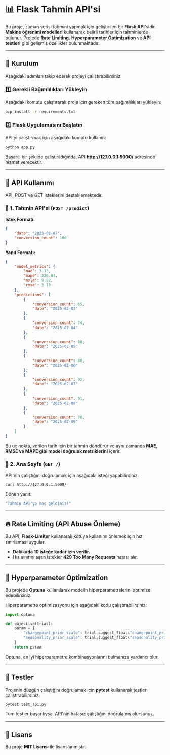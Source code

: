 # 📊 Flask Tahmin API'si

Bu proje, zaman serisi tahmini yapmak için geliştirilen bir **Flask API**'sidir. **Makine öğrenimi modelleri** kullanarak belirli tarihler için tahminlerde bulunur. Projede **Rate Limiting**, **Hyperparameter Optimization** ve **API testleri** gibi gelişmiş özellikler bulunmaktadır.

---
## 🚀 Kurulum
Aşağıdaki adımları takip ederek projeyi çalıştırabilirsiniz:

### 1️⃣ Gerekli Bağımlılıkları Yükleyin
Aşağıdaki komutu çalıştırarak proje için gereken tüm bağımlılıkları yükleyin:
```sh
pip install -r requirements.txt
```

### 2️⃣ Flask Uygulamasını Başlatın
API'yi çalıştırmak için aşağıdaki komutu kullanın:
```sh
python app.py
```
Başarılı bir şekilde çalıştırıldığında, API **http://127.0.0.1:5000/** adresinde hizmet verecektir.

---
## 📌 API Kullanımı
API, POST ve GET isteklerini desteklemektedir.

### 🔹 1. Tahmin API'si (`POST /predict`)
**İstek Formatı:**
```json
{
    "date": "2025-02-07",
    "conversion_count": 100
}
```
**Yanıt Formatı:**
```json
{
    "model_metrics": {
        "mae": 3.13,
        "mape": 226.04,
        "msle": 9.82,
        "rmse": 3.13
    },
    "predictions": [
        {
            "conversion_count": 65,
            "date": "2025-02-03"
        },
        {
            "conversion_count": 74,
            "date": "2025-02-04"
        },
        {
            "conversion_count": 80,
            "date": "2025-02-05"
        },
        {
            "conversion_count": 80,
            "date": "2025-02-06"
        },
        {
            "conversion_count": 92,
            "date": "2025-02-07"
        },
        {
            "conversion_count": 91,
            "date": "2025-02-08"
        },
        {
            "conversion_count": 70,
            "date": "2025-02-09"
        }
    ]
}
```
Bu uç nokta, verilen tarih için bir tahmin döndürür ve aynı zamanda **MAE, RMSE ve MAPE gibi model doğruluk metriklerini** içerir.

### 🔹 2. Ana Sayfa (`GET /`)
API'nin çalıştığını doğrulamak için aşağıdaki isteği yapabilirsiniz:
```sh
curl http://127.0.0.1:5000/
```
Dönen yanıt:
```sh
"Tahmin API'ye hoş geldiniz!"
```

---
## 🔥 Rate Limiting (API Abuse Önleme)
Bu API, **Flask-Limiter** kullanarak kötüye kullanımı önlemek için hız sınırlaması uygular.
- **Dakikada 10 isteğe kadar izin verilir.**
- Hız sınırını aşan istekler **429 Too Many Requests** hatası alır.

---
## 🎯 Hyperparameter Optimization
Bu projede **Optuna** kullanılarak modelin hiperparametrelerini optimize edebilirsiniz.

Hiperparametre optimizasyonu için aşağıdaki kodu çalıştırabilirsiniz:
```python
import optuna

def objective(trial):
    param = {
        "changepoint_prior_scale": trial.suggest_float("changepoint_prior_scale", 0.01, 0.5),
        "seasonality_prior_scale": trial.suggest_float("seasonality_prior_scale", 0.01, 10.0)
    }
    return param
```
Optuna, en iyi hiperparametre kombinasyonlarını bulmanıza yardımcı olur.

---
## 🧪 Testler
Projenin düzgün çalıştığını doğrulamak için **pytest** kullanarak testleri çalıştırabilirsiniz:
```sh
pytest test_api.py
```
Tüm testler başarılıysa, API'nin hatasız çalıştığını doğrulamış olursunuz.

---
## 📜 Lisans
Bu proje **MIT Lisansı** ile lisanslanmıştır.

